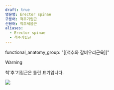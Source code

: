 ```yaml
---
draft: true
영문명: Erector spinae
구용어: 척주기립근
신용어: 척추세움근
aliases:
  - Erector spinae
  - 척주기립근
---
```


functional_anatomy_group: "[[척추와 갈비우리근육]]"

> [!WARNING]
> 척'추'기립근은 틀린 표기입니다.

![](https://upload.wikimedia.org/wikipedia/commons/thumb/1/1a/Gray389_-_Erector_spinae.png/500px-Gray389_-_Erector_spinae.png)
